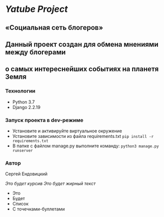 # *Yatube Project*
## «Социальная сеть блогеров»
## Данный проект создан для обмена мнениями между блогерами
## о самых интереснейших событиях на планетя Земля

### Технологии
- Python 3.7
- Django 2.2.19

### Запуск проекта в dev-режиме
- Установите и активируйте виртуальное окружение
- Установите зависимости из файла requirements.txt
```pip install -r requirements.txt``` 
- В папке с файлом manage.py выполните команду:
```python3 manage.py runserver```

### Автор
Сергей Ендовицкий







_Это будет курсив_
*Это будет жирный текст*
- Это
- Будет
- Список
- С точечками-буллетами 